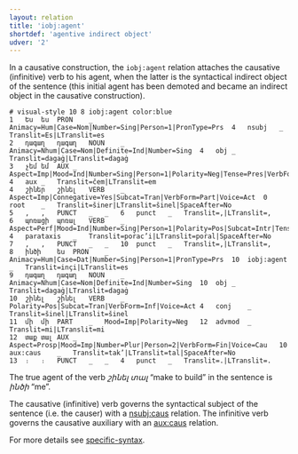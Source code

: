 ```yaml
---
layout: relation
title: 'iobj:agent'
shortdef: 'agentive indirect object'
udver: '2'
---
```


In a causative construction, the `iobj:agent` relation attaches the causative (infinitive) verb to his agent, 
when the latter is the syntactical indirect object of the sentence (this initial agent has been demoted and became an indirect object in the causative construction).

~~~ conllu
# visual-style 10 8 iobj:agent color:blue
1	Ես	ես	PRON	_	Animacy=Hum|Case=Nom|Number=Sing|Person=1|PronType=Prs	4	nsubj	_	Translit=Es|LTranslit=es
2	դագաղ	դագաղ	NOUN	_	Animacy=Nhum|Case=Nom|Definite=Ind|Number=Sing	4	obj	_	Translit=dagaġ|LTranslit=dagaġ
3	չեմ	եմ	AUX	_	Aspect=Imp|Mood=Ind|Number=Sing|Person=1|Polarity=Neg|Tense=Pres|VerbForm=Fin	4	aux	_	Translit=čem|LTranslit=em
4	շիներ	շինել	VERB	_	Aspect=Imp|Connegative=Yes|Subcat=Tran|VerbForm=Part|Voice=Act	0	root	_	Translit=šiner|LTranslit=šinel|SpaceAfter=No
5	,	,	PUNCT	_	_	6	punct	_	Translit=,|LTranslit=,
6	պոռացի	պոռալ	VERB	_	Aspect=Perf|Mood=Ind|Number=Sing|Person=1|Polarity=Pos|Subcat=Intr|Tense=Past|VerbForm=Fin|Voice=Mid	4	parataxis	_	Translit=poṙac’i|LTranslit=poṙal|SpaceAfter=No
7	,	,	PUNCT	_	_	10	punct	_	Translit=,|LTranslit=,
8	ինծի	ես	PRON	_	Animacy=Hum|Case=Dat|Number=Sing|Person=1|PronType=Prs	10	iobj:agent	_	Translit=inçi|LTranslit=es
9	դագաղ	դագաղ	NOUN	_	Animacy=Nhum|Case=Nom|Definite=Ind|Number=Sing	10	obj	_	Translit=dagaġ|LTranslit=dagaġ
10	շինել	շինել	VERB	_	Polarity=Pos|Subcat=Tran|VerbForm=Inf|Voice=Act	4	conj	_	Translit=šinel|LTranslit=šinel
11	մի	մի	PART	_	Mood=Imp|Polarity=Neg	12	advmod	_	Translit=mi|LTranslit=mi
12	տաք	տալ	AUX	_	Aspect=Prosp|Mood=Imp|Number=Plur|Person=2|VerbForm=Fin|Voice=Cau	10	aux:caus	_	Translit=tak’|LTranslit=tal|SpaceAfter=No
13	։	։	PUNCT	_	_	4	punct	_	Translit=.|LTranslit=.

~~~

The true agent of the verb _շինել տալ_ “make to build” in the sentence is _ինծի_ “me”.

The causative (infinitive) verb governs the syntactical subject of the sentence (i.e. the causer) with a [nsubj:caus]() relation.
The infinitive verb governs the causative auxiliary with an [aux:caus]() relation.

For more details see [specific-syntax](http://universaldependencies.org/hyw/overview/specific-syntax.html).
<!-- Interlanguage links updated Út 9. května 2023, 20:04:18 CEST -->
